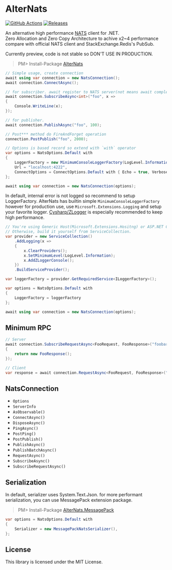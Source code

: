 # AlterNats
[![GitHub Actions](https://github.com/Cysharp/AlterNats/workflows/Build-Debug/badge.svg)](https://github.com/Cysharp/AlterNats/actions) [![Releases](https://img.shields.io/github/release/Cysharp/AlterNats.svg)](https://github.com/Cysharp/AlterNats/releases)

An alternative high performance [NATS](https://nats.io/) client for .NET.  
Zero Allocation and Zero Copy Architecture to achive x2~4 performance compare with official NATS client and StackExchange.Redis's PubSub.

Currently preview, code is not stable so DON'T USE IN PRODUCTION.

> PM> Install-Package [AlterNats](https://www.nuget.org/packages/AlterNats)

```csharp
// Simple usage, create connection
await using var connection = new NatsConnection();
await connection.ConnectAsync();

// for subscriber. await register to NATS server(not means await complete)
await connection.SubscribeAsync<int>("foo", x =>
{
    Console.WriteLine(x);
});

// for publisher.
await connection.PublishAsync("foo", 100);

// Post*** method do FireAndForget operation
connection.PostPublish("foo", 2000);
```

```csharp
// Options is based record so extend with `with` operator
var options = NatsOptions.Default with
{
    LoggerFactory = new MinimumConsoleLoggerFactory(LogLevel.Information),
    Url = "localhost:4222",
    ConnectOptions = ConnectOptions.Default with { Echo = true, Verbose = false }
};

await using var connection = new NatsConnection(options);
```

In default, internal error is not logged so recommend to setup LoggerFactory. AlterNats has builtin simple `MinimumConsoleLoggerFactory` however for production use, use `Microsoft.Extensions.Logging` and setup your favorite logger. [Cysharp/ZLogger](https://github.com/Cysharp/ZLogger/) is especially recommended to keep high performance.

```csharp
// You're using Generic Host(Microsoft.Extensions.Hositng) or ASP.NET Core, you can get ILoggerFactory from the built-in pipeline.
// Otherwise, build it yourself from ServiceCollection.
var provider = new ServiceCollection()
    .AddLogging(x =>
    {
        x.ClearProviders();
        x.SetMinimumLevel(LogLevel.Information);
        x.AddZLoggerConsole();
    })
    .BuildServiceProvider();

var loggerFactory = provider.GetRequiredService<ILoggerFactory>();

var options = NatsOptions.Default with
{
    LoggerFactory = loggerFactory
};

await using var connection = new NatsConnection(options);
```

Minimum RPC
---
```csharp
// Server
await connection.SubscribeRequestAsync<FooRequest, FooResponse>("foobar.key", req =>
{
    return new FooResponse();
});

// Client
var response = await connection.RequestAsync<FooRequest, FooResponse>("foobar.key", new FooRequest());
```

NatsConnection
---

* `Options`
* `ServerInfo`
* `AsObservable()`
* `ConnectAsync()`
* `DisposeAsync()`
* `PingAsync()`
* `PostPing()`
* `PostPublish()`
* `PublishAsync()`
* `PublishBatchAsync()`
* `RequestAsync()`
* `SubscribeAsync()`
* `SubscribeRequestAsync()`

Serialization
---
In default, serializer uses System.Text.Json. for more performant serialization, you can use MessagePack extension package.

> PM> Install-Package [AlterNats.MessagePack](https://www.nuget.org/packages/AlterNats.MessagePack)

```csharp
var options = NatsOptions.Default with
{
    Serializer = new MessagePackNatsSerializer(),
};
```

License
---
This library is licensed under the MIT License.
